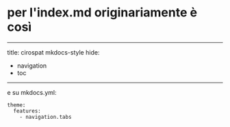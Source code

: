 # per l'index.md originariamente è così



---
title: cirospat mkdocs-style 
hide:
  - navigation
  - toc
---

e su mkdocs.yml:

```
theme:
  features:
    - navigation.tabs
```
